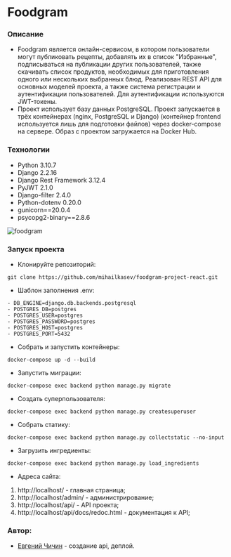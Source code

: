# Foodgram

### Описание
- Foodgram является онлайн-сервисом, в котором пользователи могут публиковать рецепты, добавлять их в список "Избранные", подписываться на публикации других пользователей, также скачивать список продуктов, необходимых для приготовления одного или нескольких выбранных блюд. Реализован REST API для основных моделей проекта, а также система регистрации и аутентификации пользователей. Для аутентификации используются JWT-токены.
- Проект использует базу данных PostgreSQL. Проект запускается в трёх контейнерах (nginx, PostgreSQL и Django) (контейнер frontend используется лишь для подготовки файлов) через docker-compose на сервере. Образ с проектом загружается на Docker Hub.
### Технологии
- Python 3.10.7
- Django 2.2.16
- Django Rest Framework 3.12.4
- PyJWT 2.1.0
- Django-filter 2.4.0
- Python-dotenv 0.20.0
- gunicorn==20.0.4
- psycopg2-binary==2.8.6

![foodgram](https://github.com/mihailkasev/foodgram-project-react/actions/workflows/foodgram.yml/badge.svg)

### Запуск проекта 
- Клонируйте репозиторий:
```
git clone https://github.com/mihailkasev/foodgram-project-react.git
```
- Шаблон заполнения .env:
```
- DB_ENGINE=django.db.backends.postgresql
- POSTGRES_DB=postgres
- POSTGRES_USER=postgres
- POSTGRES_PASSWORD=postgres
- POSTGRES_HOST=postgres
- POSTGRES_PORT=5432
```
- Собрать и запустить контейнеры:
```
docker-compose up -d --build
```
- Запустить миграции:
```
docker-compose exec backend python manage.py migrate
```
- Создать суперпользователя:
```
docker-compose exec backend python manage.py createsuperuser
```
- Собрать статику:
```
docker-compose exec backend python manage.py collectstatic --no-input
```
- Загрузить ингредиенты:
```
docker-compose exec backend python manage.py load_ingredients
```
- Адреса сайта:
1) http://localhost/ - главная страница;
3) http://localhost/admin/ - администрирование;
4) http://localhost/api/ - API проекта;
5) http://localhost/api/docs/redoc.html - документация к API;

### Автор:
- [Евгений Чичин](https://github.com/mihailkasev/) - создание api, деплой.